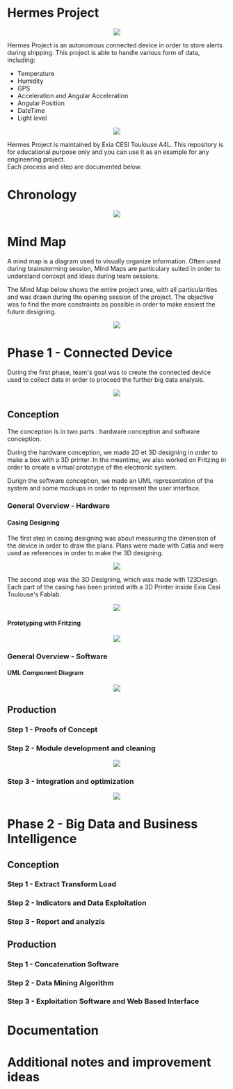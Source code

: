 <h1>Hermes Project</h1>

<p align="center"><img src="https://cloud.githubusercontent.com/assets/11026659/16308198/54ea414a-3964-11e6-9d4b-2ba3543733ee.jpg" /></p>

<p>Hermes Project is an autonomous connected device in order to store alerts during shipping.
This project is able to handle various form of data, including:</p>

- Temperature
- Humidity
- GPS
- Acceleration and Angular Acceleration
- Angular Position
- DateTime
- Light level

<p align="center"><img src="https://cloud.githubusercontent.com/assets/11026659/16308423/316115ea-3965-11e6-9005-b7155d6840fd.png" /></p>

<p>Hermes Project is maintained by Exia CESI Toulouse A4L.
This repository is for educational purpose only and you can use it as an example for any
engineering project. <br /> Each process and step are documented below.</p>

# Chronology

<p align="center"><img src="https://cloud.githubusercontent.com/assets/11026659/16318978/9802e5cc-3991-11e6-81d7-3761500a6dd6.png" /></p>

# Mind Map

<p>A mind map is a diagram used to visually organize information.
Often used during brainstorming session, Mind Maps are particulary suited in order to understand
concept and ideas during team sessions. </p>

<p>The Mind Map below shows the entire project area, with all particularities and was drawn during the opening
session of the project. The objective was to find the more constraints as possible in order to make easiest the future designing.</p>

<p align="center"><img src="https://cloud.githubusercontent.com/assets/11026659/16319468/c1ce39f4-3993-11e6-8445-64abb2495414.png" /></p>

# Phase 1 - Connected Device 

During the first phase, team's goal was to create the connected device used to collect data in order to proceed the further big data analysis.

<p align="center"><img src="https://cloud.githubusercontent.com/assets/11026659/16190604/6f799622-36e0-11e6-8e90-47059148459a.png" /></p>

## Conception

The conception is in two parts : hardware conception and software conception.

During the hardware conception, we made 2D et 3D designing in order to make a box with a 3D printer. In the meantime, we also worked on Fritzing in order to create a virtual prototype of the electronic system.

Durign the software conception, we made an UML representation of the system and some mockups in order to represent the user interface.

### General Overview - Hardware

#### Casing Designing

The first step in casing designing was about measuring the dimension of the device in order to draw the plans.
Plans were made with Catia and were used as references in order to make the 3D designing.

<p align="center"><img src="https://cloud.githubusercontent.com/assets/11026659/16233852/fba02162-37cf-11e6-8098-4db12e32b809.jpg" /></p>

The second step was the 3D Designing, which was made with 123Design.
Each part of the casing has been printed with a 3D Printer inside Exia Cesi Toulouse's Fablab.

<p align="center"><img src="https://cloud.githubusercontent.com/assets/11026659/16321556/d1ed9f96-399d-11e6-9d2b-f47db18e98ae.png" /></p>

#### Prototyping with Fritzing

<p align="center"><img src="https://cloud.githubusercontent.com/assets/11026659/16234120/cedd3722-37d0-11e6-8bb0-04d2fe67dd39.png" /></p>

### General Overview - Software

#### UML Component Diagram

<p align="center"><img src="https://cloud.githubusercontent.com/assets/11026659/16233778/c7598204-37cf-11e6-8e46-18837fe142e8.png" /></p>

## Production

### Step 1 - Proofs of Concept



### Step 2 - Module development and cleaning

<p align="center"><img src="https://cloud.githubusercontent.com/assets/11026659/16233777/c7594578-37cf-11e6-876c-b93a359413e6.png"/></p>

### Step 3 - Integration and optimization

<p align="center"><img src="https://cloud.githubusercontent.com/assets/11026659/16233779/c76849d8-37cf-11e6-98d1-e3766d274eb1.png"/></p>

# Phase 2 - Big Data and Business Intelligence

## Conception

### Step 1 - Extract Transform Load

### Step 2 - Indicators and Data Exploitation 

### Step 3 - Report and analyzis

## Production

### Step 1 - Concatenation Software

### Step 2 - Data Mining Algorithm

### Step 3 - Exploitation Software and Web Based Interface

# Documentation

# Additional notes and improvement ideas


